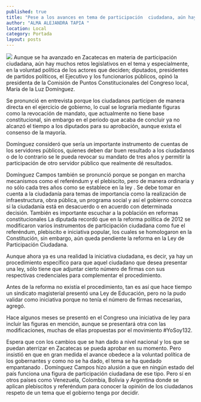 ```yaml
---
published: true
title: "Pese a los avances en tema de participación  ciudadana, aún hay muchos retos: Domínguez"
author: "ALMA ALEJANDRA TAPIA "
location: Local
category: Portada
layout: posts
---
```


![](http://i.imgur.com/CC2halqm.jpg)
Aunque se ha avanzado en Zacatecas en materia de participación ciudadana, aún hay muchos retos legislativos en el tema y especialmente, en la voluntad política de los actores que deciden; diputados, presidentes de partidos políticos, el Ejecutivo y los funcionarios públicos, opinó la presidenta de la Comisión de Puntos Constitucionales del Congreso local, María de la Luz Domínguez.

Se pronunció en entrevista porque los ciudadanos participen de manera directa en el ejercicio de gobierno, lo cual se lograría mediante figuras como la revocación de mandato, que actualmente no tiene base constitucional, sin embargo en el periodo que acaba de concluir ya no alcanzó el tiempo a los diputados para su aprobación, aunque exista el consenso de la mayoría.  

Domínguez consideró que sería un importante instrumento de cuentas de los servidores públicos, quienes deben dar buen resultado a los ciudadanos o de lo contrario se le pueda revocar su mandato de tres años y permitir la participación de otro servidor público que realmente dé resultados.

Domínguez Campos también se pronunció porque se pongan en marcha mecanismos como el referéndum y el plebiscito, pero de manera ordinaria y no sólo cada tres años como se establece en la ley
.
Se debe tomar en cuenta a la ciudadanía para temas de importancia como la realización de infraestructura, obra pública, un programa social y así el gobierno conozca si la ciudadanía está en desacuerdo o en acuerdo con determinada decisión. También es importante escuchar a la población en reformas constitucionales 
La diputada recordó que en la reforma política de 2012 se modificaron varios instrumentos de participación ciudadana como fue el referéndum, plebiscito e iniciativa popular, los cuales se homologaron en la Constitución, sin embargo, aún queda pendiente la reforma en la Ley de Participación Ciudadana.

Aunque ahora ya es una realidad la iniciativa ciudadana, es decir, ya hay un procedimiento específico para que aquel ciudadano que desea presentar una ley, sólo tiene que adjuntar cierto número de firmas con sus respectivas credenciales para complementar el procedimiento.

Antes de la reforma no existía el procedimiento, tan es así que hace tiempo un sindicato magisterial presentó una Ley de Educación, pero no la pudo validar como iniciativa porque no tenía el número de firmas necesarias, agregó.

Hace algunos meses se presentó en el Congreso una iniciativa de ley para incluir las figuras en mención, aunque se presentará otra con las modificaciones, muchas de ellas propuestas por el movimiento #YoSoy132.

Espera que con los cambios que se han dado a nivel nacional y los que se puedan aterrizar en Zacatecas se pueda aprobar en su momento. Pero insistió en que en gran medida el avance obedece a la voluntad política de los gobernantes y como no se ha dado, el tema se ha quedado empantanado
. 
Domínguez Campos hizo alusión a que en ningún estado del país funciona una figura de participación ciudadana de ese tipo. Pero sí en otros países como Venezuela, Colombia, Bolivia y Argentina donde se aplican plebiscitos y referéndum para conocer la opinión de los ciudadanos respeto de un tema que el gobierno tenga por decidir.
